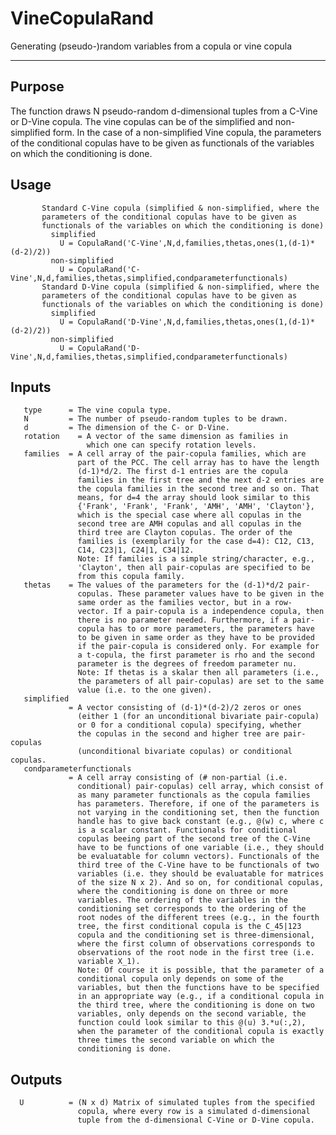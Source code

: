 # VineCopulaRand

Generating (pseudo-)random variables from a copula or vine copula

---
## Purpose
The function draws N pseudo-random d-dimensional tuples from a
        C-Vine or D-Vine copula. The vine copulas can be of the simplified
        and non-simplified form. In the case of a non-simplified Vine
        copula, the parameters of the conditional copulas have to be given
        as functionals of the variables on which the conditioning is done.


## Usage
           Standard C-Vine copula (simplified & non-simplified, where the
           parameters of the conditional copulas have to be given as
           functionals of the variables on which the conditioning is done)
             simplified
               U = CopulaRand('C-Vine',N,d,families,thetas,ones(1,(d-1)*(d-2)/2))
             non-simplified
               U = CopulaRand('C-Vine',N,d,families,thetas,simplified,condparameterfunctionals)
           Standard D-Vine copula (simplified & non-simplified, where the
           parameters of the conditional copulas have to be given as
           functionals of the variables on which the conditioning is done)
             simplified
               U = CopulaRand('D-Vine',N,d,families,thetas,ones(1,(d-1)*(d-2)/2))
             non-simplified
               U = CopulaRand('D-Vine',N,d,families,thetas,simplified,condparameterfunctionals)


## Inputs
       type      = The vine copula type.
       N         = The number of pseudo-random tuples to be drawn.
       d         = The dimension of the C- or D-Vine.
       rotation    = A vector of the same dimension as families in
                     which one can specify rotation levels.
       families  = A cell array of the pair-copula families, which are
                   part of the PCC. The cell array has to have the length
                   (d-1)*d/2. The first d-1 entries are the copula
                   families in the first tree and the next d-2 entries are
                   the copula families in the second tree and so on. That
                   means, for d=4 the array should look similar to this
                   {'Frank', 'Frank', 'Frank', 'AMH', 'AMH', 'Clayton'},
                   which is the special case where all copulas in the
                   second tree are AMH copulas and all copulas in the
                   third tree are Clayton copulas. The order of the
                   families is (exemplarily for the case d=4): C12, C13,
                   C14, C23|1, C24|1, C34|12.
                   Note: If families is a simple string/character, e.g.,
                   'Clayton', then all pair-copulas are specified to be
                   from this copula family.
       thetas    = The values of the parameters for the (d-1)*d/2 pair-
                   copulas. These parameter values have to be given in the
                   same order as the families vector, but in a row-
                   vector. If a pair-copula is a independence copula, then
                   there is no parameter needed. Furthermore, if a pair-
                   copula has to or more parameters, the parameters have
                   to be given in same order as they have to be provided
                   if the pair-copula is considered only. For example for
                   a t-copula, the first parameter is rho and the second
                   parameter is the degrees of freedom parameter nu.
                   Note: If thetas is a skalar then all parameters (i.e.,
                   the parameters of all pair-copulas) are set to the same
                   value (i.e. to the one given).
       simplified
                 = A vector consisting of (d-1)*(d-2)/2 zeros or ones
                   (either 1 (for an unconditional bivariate pair-copula)
                   or 0 for a conditional copula) specifying, whether
                   the copulas in the second and higher tree are pair-copulas
                   (unconditional bivariate copulas) or conditional copulas.
       condparameterfunctionals
                 = A cell array consisting of (# non-partial (i.e.
                   conditional) pair-copulas) cell array, which consist of
                   as many parameter functionals as the copula families
                   has parameters. Therefore, if one of the parameters is
                   not varying in the conditioning set, then the function
                   handle has to give back constant (e.g., @(w) c, where c
                   is a scalar constant. Functionals for conditional
                   copulas beeing part of the second tree of the C-Vine
                   have to be functions of one variable (i.e., they should
                   be evaluatable for column vectors). Functionals of the
                   third tree of the C-Vine have to be functionals of two
                   variables (i.e. they should be evaluatable for matrices
                   of the size N x 2). And so on, for conditional copulas,
                   where the conditioning is done on three or more
                   variables. The ordering of the variables in the
                   conditioning set corresponds to the ordering of the
                   root nodes of the different trees (e.g., in the fourth
                   tree, the first conditional copula is the C_45|123
                   copula and the conditioning set is three-dimensional,
                   where the first column of observations corresponds to
                   observations of the root node in the first tree (i.e.
                   variable X_1).
                   Note: Of course it is possible, that the parameter of a
                   conditional copula only depends on some of the
                   variables, but then the functions have to be specified
                   in an appropriate way (e.g., if a conditional copula in
                   the third tree, where the conditioning is done on two
                   variables, only depends on the second variable, the
                   function could look similar to this @(u) 3.*u(:,2),
                   when the parameter of the conditional copula is exactly
                   three times the second variable on which the
                   conditioning is done.


## Outputs
      U          = (N x d) Matrix of simulated tuples from the specified
                   copula, where every row is a simulated d-dimensional
                   tuple from the d-dimensional C-Vine or D-Vine copula.
